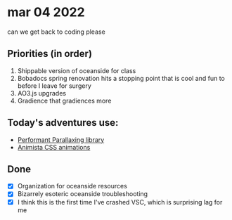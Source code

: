 # mar 04 2022

can we get back to coding please

## Priorities (in order)

1. Shippable version of oceanside for class
2. Bobadocs spring renovation hits a stopping point that is cool and fun to before I leave for surgery
3. AO3.js upgrades
4. Gradience that gradiences more

## Today's adventures use:

- [Performant Parallaxing library](https://developers.google.com/web/updates/2016/12/performant-parallaxing)
- [Animista CSS animations](https://animista.net/play/entrances/slide-in/slide-in-bottom)

## Done

- [x] Organization for oceanside resources
- [x] Bizarrely esoteric oceanside troubleshooting
- [x] I think this is the first time I've crashed VSC, which is surprising lag for me 